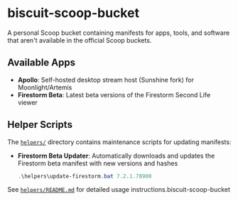 # biscuit-scoop-bucket
A personal Scoop bucket containing manifests for apps, tools, and software that aren't available in the official Scoop buckets.

## Available Apps

- **Apollo**: Self-hosted desktop stream host (Sunshine fork) for Moonlight/Artemis
- **Firestorm Beta**: Latest beta versions of the Firestorm Second Life viewer

## Helper Scripts

The [`helpers/`](helpers/) directory contains maintenance scripts for updating manifests:

- **Firestorm Beta Updater**: Automatically downloads and updates the Firestorm beta manifest with new versions and hashes
  ```powershell
  .\helpers\update-firestorm.bat 7.2.1.78900
  ```

See [`helpers/README.md`](helpers/README.md) for detailed usage instructions.biscuit-scoop-bucket
